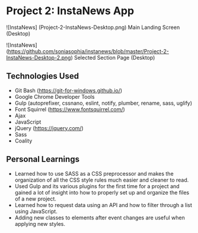 # Project 2: InstaNews App

![InstaNews] (Project-2-InstaNews-Desktop.png)
Main Landing Screen (Desktop)

![InstaNews] (https://github.com/soniasophia/instanews/blob/master/Project-2-InstaNews-Desktop-2.png)
Selected Section Page (Desktop)

## Technologies Used
- Git Bash (https://git-for-windows.github.io/)
- Google Chrome Developer Tools
- Gulp (autoprefixer, cssnano, eslint, notify, plumber, rename, sass, uglify)
- Font Squirrel (https://www.fontsquirrel.com/)
- Ajax
- JavaScript
- jQuery (https://jquery.com/)
- Sass
- Coality



## Personal Learnings
- Learned how to use SASS as a CSS preprocessor and makes the organization of all the CSS style rules much easier and cleaner to read.
- Used Gulp and its various plugins for the first time for a project and gained a lot of insight into how to properly set up and organize the files of a new project.
- Learned how to request data using an API and how to filter through a list using JavaScript.
- Adding new classes to elements after event changes are useful when applying new styles.